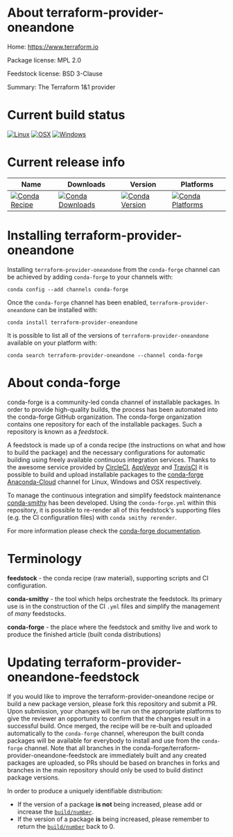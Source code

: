 About terraform-provider-oneandone
==================================

Home: https://www.terraform.io

Package license: MPL 2.0

Feedstock license: BSD 3-Clause

Summary: The Terraform 1&1 provider



Current build status
====================

[![Linux](https://img.shields.io/circleci/project/github/conda-forge/terraform-provider-oneandone-feedstock/master.svg?label=Linux)](https://circleci.com/gh/conda-forge/terraform-provider-oneandone-feedstock)
[![OSX](https://img.shields.io/travis/conda-forge/terraform-provider-oneandone-feedstock/master.svg?label=macOS)](https://travis-ci.org/conda-forge/terraform-provider-oneandone-feedstock)
[![Windows](https://img.shields.io/appveyor/ci/conda-forge/terraform-provider-oneandone-feedstock/master.svg?label=Windows)](https://ci.appveyor.com/project/conda-forge/terraform-provider-oneandone-feedstock/branch/master)

Current release info
====================

| Name | Downloads | Version | Platforms |
| --- | --- | --- | --- |
| [![Conda Recipe](https://img.shields.io/badge/recipe-terraform--provider--oneandone-green.svg)](https://anaconda.org/conda-forge/terraform-provider-oneandone) | [![Conda Downloads](https://img.shields.io/conda/dn/conda-forge/terraform-provider-oneandone.svg)](https://anaconda.org/conda-forge/terraform-provider-oneandone) | [![Conda Version](https://img.shields.io/conda/vn/conda-forge/terraform-provider-oneandone.svg)](https://anaconda.org/conda-forge/terraform-provider-oneandone) | [![Conda Platforms](https://img.shields.io/conda/pn/conda-forge/terraform-provider-oneandone.svg)](https://anaconda.org/conda-forge/terraform-provider-oneandone) |

Installing terraform-provider-oneandone
=======================================

Installing `terraform-provider-oneandone` from the `conda-forge` channel can be achieved by adding `conda-forge` to your channels with:

```
conda config --add channels conda-forge
```

Once the `conda-forge` channel has been enabled, `terraform-provider-oneandone` can be installed with:

```
conda install terraform-provider-oneandone
```

It is possible to list all of the versions of `terraform-provider-oneandone` available on your platform with:

```
conda search terraform-provider-oneandone --channel conda-forge
```


About conda-forge
=================

conda-forge is a community-led conda channel of installable packages.
In order to provide high-quality builds, the process has been automated into the
conda-forge GitHub organization. The conda-forge organization contains one repository
for each of the installable packages. Such a repository is known as a *feedstock*.

A feedstock is made up of a conda recipe (the instructions on what and how to build
the package) and the necessary configurations for automatic building using freely
available continuous integration services. Thanks to the awesome service provided by
[CircleCI](https://circleci.com/), [AppVeyor](http://www.appveyor.com/)
and [TravisCI](https://travis-ci.org/) it is possible to build and upload installable
packages to the [conda-forge](https://anaconda.org/conda-forge)
[Anaconda-Cloud](http://docs.anaconda.org/) channel for Linux, Windows and OSX respectively.

To manage the continuous integration and simplify feedstock maintenance
[conda-smithy](http://github.com/conda-forge/conda-smithy) has been developed.
Using the ``conda-forge.yml`` within this repository, it is possible to re-render all of
this feedstock's supporting files (e.g. the CI configuration files) with ``conda smithy rerender``.

For more information please check the [conda-forge documentation](https://conda-forge.org/docs/).

Terminology
===========

**feedstock** - the conda recipe (raw material), supporting scripts and CI configuration.

**conda-smithy** - the tool which helps orchestrate the feedstock.
                   Its primary use is in the construction of the CI ``.yml`` files
                   and simplify the management of *many* feedstocks.

**conda-forge** - the place where the feedstock and smithy live and work to
                  produce the finished article (built conda distributions)


Updating terraform-provider-oneandone-feedstock
===============================================

If you would like to improve the terraform-provider-oneandone recipe or build a new
package version, please fork this repository and submit a PR. Upon submission,
your changes will be run on the appropriate platforms to give the reviewer an
opportunity to confirm that the changes result in a successful build. Once
merged, the recipe will be re-built and uploaded automatically to the
`conda-forge` channel, whereupon the built conda packages will be available for
everybody to install and use from the `conda-forge` channel.
Note that all branches in the conda-forge/terraform-provider-oneandone-feedstock are
immediately built and any created packages are uploaded, so PRs should be based
on branches in forks and branches in the main repository should only be used to
build distinct package versions.

In order to produce a uniquely identifiable distribution:
 * If the version of a package **is not** being increased, please add or increase
   the [``build/number``](http://conda.pydata.org/docs/building/meta-yaml.html#build-number-and-string).
 * If the version of a package **is** being increased, please remember to return
   the [``build/number``](http://conda.pydata.org/docs/building/meta-yaml.html#build-number-and-string)
   back to 0.